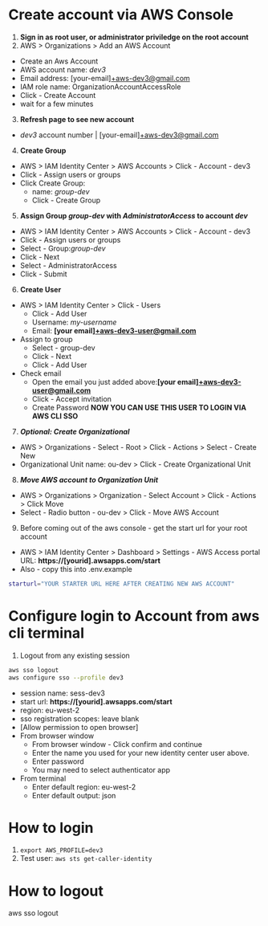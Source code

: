 # Create account via AWS Console
1. **Sign in as root user, or administrator priviledge on the root account**
2. AWS > Organizations > Add an AWS Account
- Create an Aws Account
- AWS account name: *dev3*
- Email address: [your-email]+aws-dev3@gmail.com
- IAM role name: OrganizationAccountAccessRole
- Click - Create Account
- wait for a few minutes

3. **Refresh page to see new account**
- *dev3*
account number | [your-email]+aws-dev3@gmail.com

4. **Create Group**
- AWS > IAM Identity Center > AWS Accounts > Click - Account - dev3
- Click - Assign users or groups 
- Click Create Group: 
  - name: *group-dev*
  - Click - Create Group

5. **Assign Group *group-dev* with *AdministratorAccess* to account *dev***
- AWS > IAM Identity Center > AWS Accounts > Click - Account - dev3
- Click - Assign users or groups 
- Select - Group:*group-dev*
- Click - Next
- Select - AdministratorAccess
- Click - Submit

6. **Create User**
- AWS > IAM Identity Center > Click - Users 
  - Click - Add User
  - Username: *my-username*
  - Email: **[your email]+aws-dev3-user@gmail.com**
- Assign to group
  - Select - group-dev
  - Click - Next
  - Click - Add User
- Check email
  - Open the email you just added above:**[your email]+aws-dev3-user@gmail.com**
  - Click - Accept invitation
  - Create Password
**NOW YOU CAN USE THIS USER TO LOGIN VIA AWS CLI SSO**

7. ***Optional: Create Organizational***
 - AWS > Organizations - Select - Root > Click - Actions > Select - Create New
 - Organizational Unit name: ou-dev > Click - Create Organizational Unit

8. ***Move AWS account to Organization Unit***
  - AWS > Organizations >  Organization - Select Account > Click - Actions > Click Move 
  -  Select - Radio button - ou-dev > Click - Move AWS Account

9. Before coming out of the aws console - get the start url for your root account
- AWS > IAM Identity Center > Dashboard > Settings - AWS Access portal URL: **https://[yourid].awsapps.com/start**
- Also - copy this into .env.example
```sh
starturl="YOUR STARTER URL HERE AFTER CREATING NEW AWS ACCOUNT"
```

# Configure login to Account from aws cli terminal
1. Logout from any existing session 
```sh
aws sso logout
aws configure sso --profile dev3
```
- session name: sess-dev3
- start url: **https://[yourid].awsapps.com/start**
- region: eu-west-2
- sso registration scopes: leave blank
- [Allow permission to open browser]
- From browser window
  - From browser window - Click confirm and continue
  - Enter the name you used for your new identity center user above.
  - Enter password
  - You may need to select authenticator app
- From terminal
  - Enter default region: eu-west-2
  - Enter default output: json

# How to login
1. `export AWS_PROFILE=dev3`
2. Test user: `aws sts get-caller-identity`

# How to logout
aws sso logout

